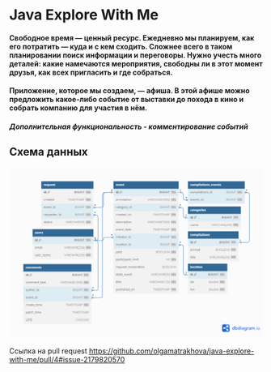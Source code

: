 # Java Explore With Me
#### Свободное время — ценный ресурс. Ежедневно мы планируем, как его потратить — куда и с кем сходить. Сложнее всего в таком планировании поиск информации и переговоры. Нужно учесть много деталей: какие намечаются мероприятия, свободны ли в этот момент друзья, как всех пригласить и где собраться.
#### Приложение, которое мы создаем, — афиша. В этой афише можно предложить какое-либо событие от выставки до похода в кино и собрать компанию для участия в нём.
##### Дополнительная функциональность - комментирование событий
## Схема данных
![](ExploreWithMeDiagram.png)

Ссылка на pull request https://github.com/olgamatrakhova/java-explore-with-me/pull/4#issue-2179820570